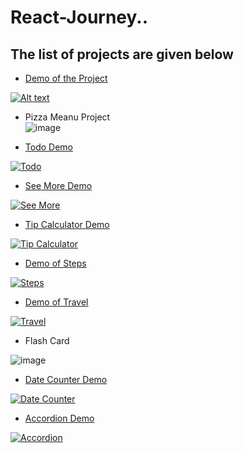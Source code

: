 # React-Journey..

## The list of projects are given below


* [Demo of the Project](https://youtu.be/SuQlZzPlXiE)

[![Alt text](https://img.youtube.com/vi/SuQlZzPlXiE/0.jpg)](https://youtu.be/SuQlZzPlXiE)


* Pizza Meanu Project  
![image](https://github.com/anjiladhikari/React-Journey/assets/21165474/1e37f3f9-c9fa-459c-a480-a109f90d9e4d)

* [Todo Demo](https://www.youtube.com/watch?v=kQ_rmB6-lPo)

[![Todo](https://img.youtube.com/vi/kQ_rmB6-lPo/0.jpg)](https://www.youtube.com/watch?v=kQ_rmB6-lPo)


* [See More Demo](https://youtu.be/sGnWl9OZ7SY)

[![See More](https://img.youtube.com/vi/sGnWl9OZ7SY/0.jpg)](https://www.youtube.com/watch?v=sGnWl9OZ7SY)


* [Tip Calculator Demo](https://www.youtube.com/watch?v=h3d96q63FD8)

[![Tip Calculator](https://img.youtube.com/vi/h3d96q63FD8/0.jpg)](https://www.youtube.com/watch?v=h3d96q63FD8)



* [Demo of Steps](https://www.youtube.com/watch?v=qJiUO7L17og)


[![Steps](https://img.youtube.com/vi/qJiUO7L17og/0.jpg)](https://www.youtube.com/watch?v=qJiUO7L17og)



* [Demo of Travel](https://www.youtube.com/watch?v=lI_C5AQvk8Y)

[![Travel](https://img.youtube.com/vi/lI_C5AQvk8Y/0.jpg)](https://www.youtube.com/watch?v=lI_C5AQvk8Y)


*  Flash Card

![image](https://github.com/anjiladhikari/React-Journey/assets/21165474/0e1283f7-4379-4f38-b571-def50e6c6be0)


*  [Date Counter Demo](https://www.youtube.com/watch?v=RTWscZF7XsE)

[![Date Counter](https://img.youtube.com/vi/RTWscZF7XsE/0.jpg)](https://www.youtube.com/watch?v=RTWscZF7XsE)



*  [Accordion Demo](https://www.youtube.com/watch?v=1wf3iKx6g9I)

[![Accordion](https://img.youtube.com/vi/1wf3iKx6g9I/0.jpg)](https://www.youtube.com/watch?v=1wf3iKx6g9I)

